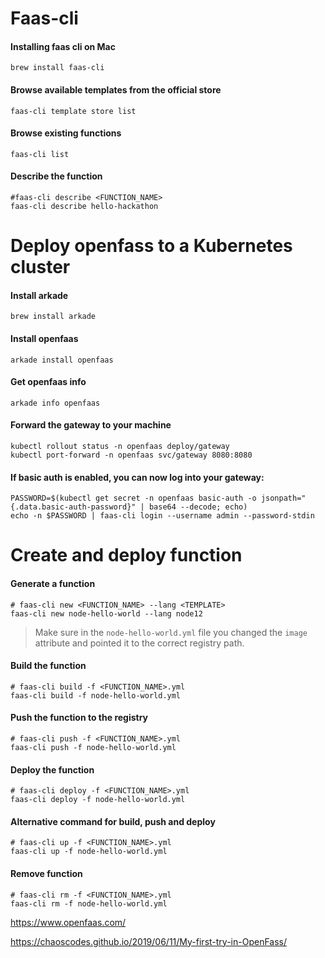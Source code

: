 # Faas-cli

#### Installing faas cli on Mac
```
brew install faas-cli
```

#### Browse available templates from the official store
```
faas-cli template store list
```

#### Browse existing functions
```
faas-cli list
```

#### Describe the function
```shell
#faas-cli describe <FUNCTION_NAME>
faas-cli describe hello-hackathon
```

# Deploy openfass to a Kubernetes cluster
#### Install arkade
```
brew install arkade
```

#### Install openfaas
```
arkade install openfaas
```

#### Get openfaas info
```
arkade info openfaas
```

#### Forward the gateway to your machine
```
kubectl rollout status -n openfaas deploy/gateway
kubectl port-forward -n openfaas svc/gateway 8080:8080
```

####  If basic auth is enabled, you can now log into your gateway:
```
PASSWORD=$(kubectl get secret -n openfaas basic-auth -o jsonpath="{.data.basic-auth-password}" | base64 --decode; echo)
echo -n $PASSWORD | faas-cli login --username admin --password-stdin
```

# Create and deploy function

#### Generate a function
```shell
# faas-cli new <FUNCTION_NAME> --lang <TEMPLATE>
faas-cli new node-hello-world --lang node12
```
> Make sure in the `node-hello-world.yml` file you changed the `image` attribute and pointed it to the correct registry path.

#### Build the function
```shell
# faas-cli build -f <FUNCTION_NAME>.yml
faas-cli build -f node-hello-world.yml
```

#### Push the function to the registry
```shell
# faas-cli push -f <FUNCTION_NAME>.yml
faas-cli push -f node-hello-world.yml
```

#### Deploy the function
```shell
# faas-cli deploy -f <FUNCTION_NAME>.yml
faas-cli deploy -f node-hello-world.yml
```

#### Alternative command for build, push and deploy
```shell
# faas-cli up -f <FUNCTION_NAME>.yml
faas-cli up -f node-hello-world.yml
```

#### Remove function 
```shell
# faas-cli rm -f <FUNCTION_NAME>.yml
faas-cli rm -f node-hello-world.yml
```

https://www.openfaas.com/

https://chaoscodes.github.io/2019/06/11/My-first-try-in-OpenFass/
